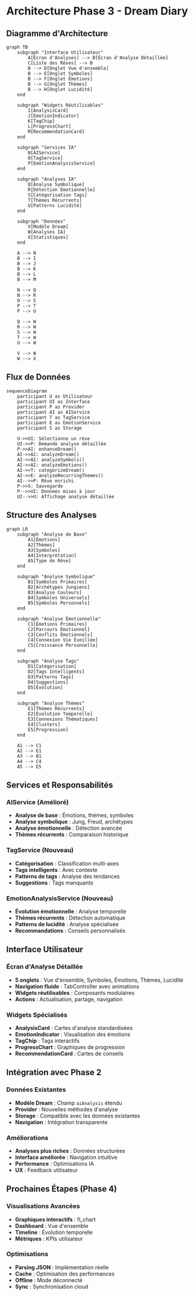 # Architecture Phase 3 - Dream Diary

## Diagramme d'Architecture

```mermaid
graph TB
    subgraph "Interface Utilisateur"
        A[Écran d'Analyses] --> B[Écran d'Analyse Détaillée]
        C[Liste des Rêves] --> B
        B --> D[Onglet Vue d'ensemble]
        B --> E[Onglet Symboles]
        B --> F[Onglet Émotions]
        B --> G[Onglet Thèmes]
        B --> H[Onglet Lucidité]
    end
    
    subgraph "Widgets Réutilisables"
        I[AnalysisCard]
        J[EmotionIndicator]
        K[TagChip]
        L[ProgressChart]
        M[RecommendationCard]
    end
    
    subgraph "Services IA"
        N[AIService]
        O[TagService]
        P[EmotionAnalysisService]
    end
    
    subgraph "Analyses IA"
        Q[Analyse Symbolique]
        R[Détection Émotionnelle]
        S[Catégorisation Tags]
        T[Thèmes Récurrents]
        U[Patterns Lucidité]
    end
    
    subgraph "Données"
        V[Modèle Dream]
        W[Analyses IA]
        X[Statistiques]
    end
    
    A --> N
    B --> I
    B --> J
    B --> K
    B --> L
    B --> M
    
    N --> Q
    N --> R
    O --> S
    P --> T
    P --> U
    
    Q --> W
    R --> W
    S --> W
    T --> W
    U --> W
    
    V --> W
    W --> X
```

## Flux de Données

```mermaid
sequenceDiagram
    participant U as Utilisateur
    participant UI as Interface
    participant P as Provider
    participant AI as AIService
    participant T as TagService
    participant E as EmotionService
    participant S as Storage
    
    U->>UI: Sélectionne un rêve
    UI->>P: Demande analyse détaillée
    P->>AI: enhanceDream()
    AI->>AI: analyzeDream()
    AI->>AI: analyzeSymbols()
    AI->>AI: analyzeEmotions()
    AI->>T: categorizeDream()
    AI->>E: analyzeRecurringThemes()
    AI-->>P: Rêve enrichi
    P->>S: Sauvegarde
    P-->>UI: Données mises à jour
    UI-->>U: Affichage analyse détaillée
```

## Structure des Analyses

```mermaid
graph LR
    subgraph "Analyse de Base"
        A1[Émotions]
        A2[Thèmes]
        A3[Symboles]
        A4[Interprétation]
        A5[Type de Rêve]
    end
    
    subgraph "Analyse Symbolique"
        B1[Symboles Primaires]
        B2[Archétypes Jungiens]
        B3[Analyse Couleurs]
        B4[Symboles Universels]
        B5[Symboles Personnels]
    end
    
    subgraph "Analyse Émotionnelle"
        C1[Émotions Primaires]
        C2[Parcours Émotionnel]
        C3[Conflits Émotionnels]
        C4[Connexion Vie Éveillée]
        C5[Croissance Personnelle]
    end
    
    subgraph "Analyse Tags"
        D1[Catégorisation]
        D2[Tags Intelligents]
        D3[Patterns Tags]
        D4[Suggestions]
        D5[Évolution]
    end
    
    subgraph "Analyse Thèmes"
        E1[Thèmes Récurrents]
        E2[Évolution Temporelle]
        E3[Connexions Thématiques]
        E4[Clusters]
        E5[Progression]
    end
    
    A1 --> C1
    A2 --> E1
    A3 --> B1
    A4 --> C4
    A5 --> E5
```

## Services et Responsabilités

### AIService (Amélioré)
- **Analyse de base** : Émotions, thèmes, symboles
- **Analyse symbolique** : Jung, Freud, archétypes
- **Analyse émotionnelle** : Détection avancée
- **Thèmes récurrents** : Comparaison historique

### TagService (Nouveau)
- **Catégorisation** : Classification multi-axes
- **Tags intelligents** : Avec contexte
- **Patterns de tags** : Analyse des tendances
- **Suggestions** : Tags manquants

### EmotionAnalysisService (Nouveau)
- **Évolution émotionnelle** : Analyse temporelle
- **Thèmes récurrents** : Détection automatique
- **Patterns de lucidité** : Analyse spécialisée
- **Recommandations** : Conseils personnalisés

## Interface Utilisateur

### Écran d'Analyse Détaillée
- **5 onglets** : Vue d'ensemble, Symboles, Émotions, Thèmes, Lucidité
- **Navigation fluide** : TabController avec animations
- **Widgets réutilisables** : Composants modulaires
- **Actions** : Actualisation, partage, navigation

### Widgets Spécialisés
- **AnalysisCard** : Cartes d'analyse standardisées
- **EmotionIndicator** : Visualisation des émotions
- **TagChip** : Tags interactifs
- **ProgressChart** : Graphiques de progression
- **RecommendationCard** : Cartes de conseils

## Intégration avec Phase 2

### Données Existantes
- **Modèle Dream** : Champ `aiAnalysis` étendu
- **Provider** : Nouvelles méthodes d'analyse
- **Storage** : Compatible avec les données existantes
- **Navigation** : Intégration transparente

### Améliorations
- **Analyses plus riches** : Données structurées
- **Interface améliorée** : Navigation intuitive
- **Performance** : Optimisations IA
- **UX** : Feedback utilisateur

## Prochaines Étapes (Phase 4)

### Visualisations Avancées
- **Graphiques interactifs** : fl_chart
- **Dashboard** : Vue d'ensemble
- **Timeline** : Évolution temporelle
- **Métriques** : KPIs utilisateur

### Optimisations
- **Parsing JSON** : Implémentation réelle
- **Cache** : Optimisation des performances
- **Offline** : Mode déconnecté
- **Sync** : Synchronisation cloud
